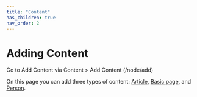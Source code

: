 ```yaml
---
title: "Content"
has_children: true
nav_order: 2
---
```

# Adding Content

Go to Add Content via Content > Add Content (/node/add)

On this page you can add three types of content: [Article](articles/index.md), [Basic page](basic-pages/basic-pages.md), and [Person](person/person.md).
